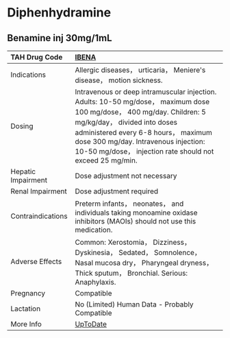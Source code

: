 # Diphenhydramine

## Benamine inj 30mg/1mL

| TAH Drug Code      | [IBENA](https://www.tahsda.org.tw/drugs/hissearch.php?drug_code=IBENA)                                                                                                                                                                                                                            |
|:-------------------|:--------------------------------------------------------------------------------------------------------------------------------------------------------------------------------------------------------------------------------------------------------------------------------------------------|
| Indications        | Allergic diseases， urticaria， Meniere's disease， motion sickness.                                                                                                                                                                                                                              |
| Dosing             | Intravenous or deep intramuscular injection. Adults: 10-50 mg/dose， maximum dose 100 mg/dose， 400 mg/day. Children: 5 mg/kg/day， divided into doses administered every 6-8 hours， maximum dose 300 mg/day. Intravenous injection: 10-50 mg/dose， injection rate should not exceed 25 mg/min. |
| Hepatic Impairment | Dose adjustment not necessary                                                                                                                                                                                                                                                                     |
| Renal Impairment   | Dose adjustment required                                                                                                                                                                                                                                                                          |
| Contraindications  | Preterm infants， neonates， and individuals taking monoamine oxidase inhibitors (MAOIs) should not use this medication.                                                                                                                                                                          |
| Adverse Effects    | Common: Xerostomia， Dizziness， Dyskinesia， Sedated， Somnolence， Nasal mucosa dry， Pharyngeal dryness， Thick sputum， Bronchial. Serious: Anaphylaxis.                                                                                                                                      |
| Pregnancy          | Compatible                                                                                                                                                                                                                                                                                        |
| Lactation          | No (Limited) Human Data - Probably Compatible                                                                                                                                                                                                                                                     |
| More Info          | [UpToDate](https://www.uptodate.com/contents/diphenhydramine-drug-information)                                                                                                                                                                                                                    |

